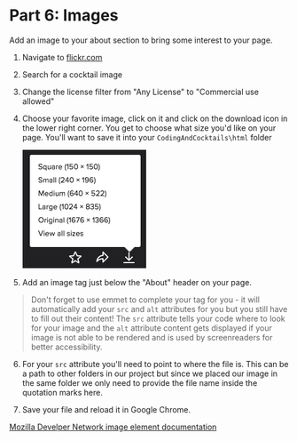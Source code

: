 # Part 6: Images

Add an image to your about section to bring some interest to your page.

1. Navigate to [flickr.com](http://flickr.com)

2. Search for a cocktail image

3. Change the license filter from "Any License" to "Commercial use allowed"

4. Choose your favorite image, click on it and click on the download icon in the lower right corner.  You get to choose what size you'd like on your page. You'll want to save it into your `CodingAndCocktails\html` folder

    ![](/assets/download.png)
    
5. Add an image tag just below the "About" header on your page.  
>Don't forget to use emmet to complete your tag for you - it will automatically add your `src` and `alt` attributes for you but you still have to fill out their content!  The `src` attribute tells your code where to look for your image and the `alt` attribute content gets displayed if your image is not able to be rendered and is used by screenreaders for better accessibility.

6. For your `src` attribute you'll need to point to where the file is.  This can be a path to other folders in our project but since we placed our image in the same folder we only need to provide the file name inside the quotation marks here.

6. Save your file and reload it in Google Chrome.


[Mozilla Develper Network image element documentation](https://developer.mozilla.org/en-US/docs/Web/HTML/Element/img)




